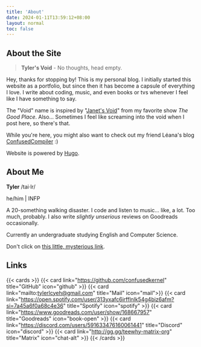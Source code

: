 ```yaml
---
title: 'About'
date: 2024-01-11T13:59:12+08:00
layout: normal
toc: false
---
```


## About the Site

> **Tyler's Void** - No thoughts, head empty.

Hey, thanks for stopping by! This is my personal blog. I initially started this website as a portfolio, but since then it has become a capsule of everything I love. I write about coding, music, and even books or tvs whenever I feel like I have something to say.

The "Void" name is inspired by "[Janet's Void](https://thegoodplace.fandom.com/wiki/The_Void)" from my favorite show *The Good Place*. Also... Sometimes I feel like screaming into the void when I post here, so there's that.

While you're here, you might also want to check out my friend Léana's blog [ConfusedCompiler](https://confusedcompiler.org) :)

Website is powered by [Hugo](https://gohugo.io/).


## About Me

**Tyler** /tai·lr/

he/him | INFP

A 20-something walking disaster. I code and listen to music... like, a lot. Too much, probably. I also write *slightly unserious* reviews on Goodreads occasionally.

Currently an undergraduate studying English and Computer Science.

Don't click on [this little, mysterious link](https://bit.ly/3BlS71b).


## Links
{{< cards >}}
  {{< card link="https://github.com/confusedkernel" title="GitHub" icon="github" >}}
  {{< card link="mailto:tylerlcyeh@gmail.com" title="Mail" icon="mail">}}
  {{< card link="https://open.spotify.com/user/313yxafc6irfflnlk54g4biz6afm?si=7a45a6f0a68c4e36" title="Spotify" icon="spotify" >}}
  {{< card link="https://www.goodreads.com/user/show/168667957" title="Goodreads" icon="book-open" >}}
  {{< card link="https://discord.com/users/591633476160061441" title="Discord" icon="discord" >}}
  {{< card link="http://gg.gg/teewhy-matrix-org" title="Matrix" icon="chat-alt" >}}
{{< /cards >}}

